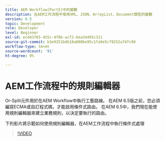 ```yaml
---
title: AEM Workflow[Part5]中的變數
description: 在AEM工作流程中使用XML、JSON、ArrayList、Document類型的變數
version: 6.5
topic: Development
role: Developer
level: Beginner
exl-id: ecd43765-455c-4f8b-acf2-6ea34495c311
source-git-commit: b3e9251bdb18a008be95c1fa9e5c79252a74fc98
workflow-type: tm+mt
source-wordcount: '91'
ht-degree: 0%

---
```


# AEM工作流程中的規則編輯器

Or-Split元件用於在AEM Workflow中執行工藝路線。 在AEM 6.5版之前，您必須編寫ECMA或自訂程式碼，才能啟用條件式路由。 在AEM 6.5中，我們現在能使用規則編輯器來建立業務規則，以決定要執行的路由。

下列影片將示範如何使用規則編輯器，在AEM工作流程中執行條件式處理

>[!VIDEO](https://video.tv.adobe.com/v/26362?quality=12&learn=on)
